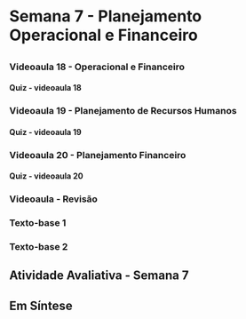 # Semana 7 - Planejamento Operacional e Financeiro

##
### Videoaula 18 - Operacional e Financeiro
#### Quiz - videoaula 18

### Videoaula 19 - Planejamento de Recursos Humanos
#### Quiz - videoaula 19

### Videoaula 20 - Planejamento Financeiro
#### Quiz - videoaula 20

### Videoaula - Revisão

### Texto-base 1
### Texto-base 2

## Atividade Avaliativa - Semana 7

## Em Síntese